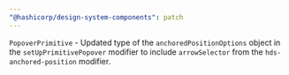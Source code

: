 ```yaml
---
"@hashicorp/design-system-components": patch
---
```


`PopoverPrimitive` - Updated type of the `anchoredPositionOptions` object in the `setUpPrimitivePopover` modifier to include `arrowSelector` from the `hds-anchored-position` modifier.
